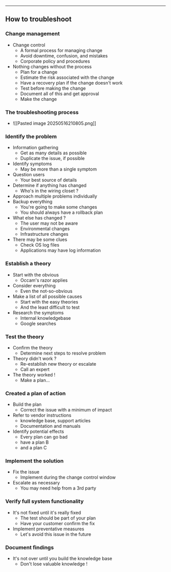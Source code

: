 
---

## How to troubleshoot

### Change management
- Change control
	- A formal process for managing change
	- Avoid downtime, confusion, and mistakes
	- Corporate policy and procedures
- Nothing changes without the process
	- Plan for a change
	- Estimate the risk associated with the change
	- Have a recovery plan if the change doesn't work
	- Test before making the change
	- Document all of this and get approval
	- Make the change
### The troubleshooting process
- ![[Pasted image 20250516210805.png]]

### Identify the problem
- Information gathering
	- Get as many details as possible
	- Duplicate the issue, if possible
- Identify symptoms
	- May be more than a single symptom
- Question users
	- Your best source of details
- Determine if anything has changed
	- Who's in the wiring closet ?
- Approach multiple problems individually
- Backup everything
	- You're going to make some changes 
	- You should always have a rollback plan
- What else has changed ?
	- The user may not be aware
	- Environmental changes
	- Infrastructure changes
- There may be some clues
	- Check OS log files
	- Applications may have log information

### Establish a theory
- Start with the obvious
	- Occam's razor applies
- Consider everything
	- Even the not-so-obvious
- Make a list of all possible causes
	- Start with the easy theories
	- And the least difficult to test
- Research the symptoms
	- Internal knowledgebase
	- Google searches

### Test the theory
- Confirm the theory
	- Determine next steps to resolve problem
- Theory didn't work ?
	- Re-establish new theory or escalate
	- Call an expert
- The theory worked !
	- Make a plan...

### Created a plan of action
- Build the plan
	- Correct the issue with a minimum of impact
- Refer to vendor instructions
	- knowledge base, support articles
	- Documentation and manuals
- Identify potential effects
	- Every plan can go bad
	- have a plan B
	- and a plan C

### Implement the solution
- Fix the issue
	- Implement during the change control window
- Escalate as necessary
	- You may need help from a 3rd party

### Verify full system functionality
- It's not fixed until it's really fixed
	- The test should be part of your plan
	- Have your customer confirm the fix
- Implement preventative measures
	- Let's avoid this issue in the future

### Document findings
- It's not over until you build the knowledge base
	- Don't lose valuable knowledge !